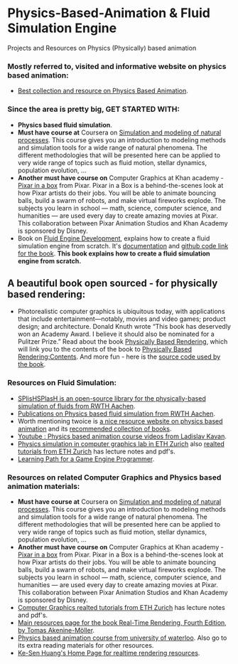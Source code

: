 # Physics-Based-Animation & Fluid Simulation Engine
Projects and Resources on Physics (Physically) based animation

### Mostly referred to, visited and informative website on physics based animation:
* [Best collection and resource on Physics Based Animation](http://www.physicsbasedanimation.com).


### Since the area is pretty big, GET STARTED WITH:
* **Physics based fluid simulation**.
* **Must have course at** Coursera on [Simulation and modeling of natural processes](https://www.coursera.org/learn/modeling-simulation-natural-processes#syllabus). This course gives you an introduction to modeling methods and simulation tools for a wide range of natural phenomena. The different methodologies that will be presented here can be applied to very wide range of topics such as fluid motion, stellar dynamics, population evolution, ...
* **Another must have course on** Computer Graphics at Khan academy - [Pixar in a box](https://www.khanacademy.org/partner-content/pixar) from Pixar. Pixar in a Box is a behind-the-scenes look at how Pixar artists do their jobs. You will be able to animate bouncing balls, build a swarm of robots, and make virtual fireworks explode. The subjects you learn in school — math, science, computer science, and humanities — are used every day to create amazing movies at Pixar. This collaboration between Pixar Animation Studios and Khan Academy is sponsored by Disney.
* Book on [Fluid Engine Development](https://fluidenginedevelopment.org), explains how to create a fluid simulation engine from scratch. It's [documentation](https://fluidenginedevelopment.org/documentation/) and [github code link for the book](https://github.com/doyubkim/fluid-engine-dev). **This book explains how to create a fluid simulation engine from scratch.**

## A beautiful book open sourced - for physically based rendering:
* Photorealistic computer graphics is ubiquitous today, with applications that include entertainment—notably, movies and video games; product design; and architecture. Donald Knuth wrote “This book has deservedly won an Academy Award. I believe it should also be nominated for a Pulitzer Prize.” Read about the book [Physically Based Rendering](http://www.pbr-book.org/), which will link you to the contents of the book to [Physically Based Rendering:Contents](http://www.pbr-book.org/3ed-2018/contents.html).
And more fun - here is the [source code used by the book](https://github.com/mmp/pbrt-v3).

### Resources on Fluid Simulation:
* [SPlisHSPlasH is an open-source library for the physically-based simulation of fluids from RWTH Aachen](https://github.com/InteractiveComputerGraphics/SPlisHSPlasH).
* [Publications on Physics based fluid simulation from RWTH Aachen](https://animation.rwth-aachen.de/publication/0560_0559_0558_051_0555_0554_0549_054/).
* Worth mentioning twoice is [a nice resource website on physics based animation](http://www.physicsbasedanimation.com) and its [recommended collection of books](http://www.physicsbasedanimation.com/books-2/).
* [Youtube : Physics based animation course videos from Ladislav Kavan](https://www.youtube.com/playlist?list=PL_a9tY9IhJuM2dIVCH_ZC0Pn5871eDY7_).
* [Physics simulation in computer graphics lab in ETH Zurich](https://graphics.ethz.ch/research/physics_simulation/) also [realted tutorials from ETH Zurich](https://graphics.ethz.ch/publications/tutorials.php) has lecture notes and pdf's.
* [Learning Path for a Game Engine Programmer](https://miloyip.github.io/game-programmer/game-programmer.pdf).

### Resources on related Computer Graphics and Physics based animation materials:
* **Must have course at** Coursera on [Simulation and modeling of natural processes](https://www.coursera.org/learn/modeling-simulation-natural-processes#syllabus). This course gives you an introduction to modeling methods and simulation tools for a wide range of natural phenomena. The different methodologies that will be presented here can be applied to very wide range of topics such as fluid motion, stellar dynamics, population evolution, ...
* **Another must have course on** Computer Graphics at Khan academy - [Pixar in a box](https://www.khanacademy.org/partner-content/pixar) from Pixar. Pixar in a Box is a behind-the-scenes look at how Pixar artists do their jobs. You will be able to animate bouncing balls, build a swarm of robots, and make virtual fireworks explode. The subjects you learn in school — math, science, computer science, and humanities — are used every day to create amazing movies at Pixar. This collaboration between Pixar Animation Studios and Khan Academy is sponsored by Disney.
* [Computer Graphics realted tutorials from ETH Zurich](https://graphics.ethz.ch/publications/tutorials.php) has lecture notes and pdf's.
* [Main resources page for the book Real-Time Rendering, Fourth Edition, by Tomas Akenine-Möller](http://www.realtimerendering.com/).
* [Physics based animation course from university of waterloo](https://cs.uwaterloo.ca/~c2batty/courses/CS888_2014/). Also go to its extra reading materials for other resources.
* [Ke-Sen Huang's Home Page for realtime rendering resources](http://kesen.realtimerendering.com).


